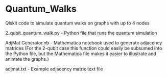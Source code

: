 # Quantum_Walks
Qiskit code to simulate quantum walks on graphs with up to 4 nodes

2_qubit_quantum_walk.py - Python file that runs the quantum simulation

AdjMat Generator.nb - Mathematica notebook used to generate adjacency matrices (For the 2-qubit case this function could easily be subsumed into the Python file, but the Mathematica file makes it easier to illustrate and animate the graphs.)

adjmat.txt - Example adjacency matrix text file
